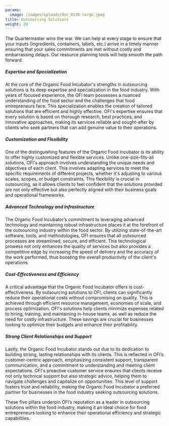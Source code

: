 ```yaml
---
params:
  image: /images/uploads/dsc_0130-large.jpeg
title: Outsourcing Solutions
weight: 20
---
```

The Quartermaster wins the war. We can help at every stage to ensure that your inputs (Ingredients, containers, labels, etc.) arrive in a timely manner ensuring that your sales commitments are met without costly and embarrassing delays. Our resource planning tools will help smooth the path forward.

<!--more-->

##### Expertise and Specialization

 At the core of the Organic Food Incubator's strengths in outsourcing solutions is its deep expertise and specialization in the food industry. With years of focused experience, the OFI team possesses a nuanced understanding of the food sector and the challenges that food entrepreneurs face. This specialization enables the creation of tailored solutions that are efficient and highly effective. OFI's expertise ensures that every solution is based on thorough research, best practices, and innovative approaches, making its services reliable and sought-after by clients who seek partners that can add genuine value to their operations.

##### Customization and Flexibility

One of the distinguishing features of the Organic Food Incubator is its ability to offer highly customized and flexible services. Unlike one-size-fits-all solutions, OFI's approach involves understanding the unique needs and objectives of each client. This involves adapting services to meet the specific requirements of different projects, whether it's adjusting to various scales, scopes, or budget constraints. This flexibility is crucial in outsourcing, as it allows clients to feel confident that the solutions provided are not only effective but also perfectly aligned with their business goals and operational frameworks.

##### Advanced Technology and Infrastructure

 The Organic Food Incubator’s commitment to leveraging advanced technology and maintaining robust infrastructure places it at the forefront of the outsourcing industry within the food sector. By utilizing state-of-the-art software, tools, and methodologies, OFI ensures that all outsourced processes are streamlined, secure, and efficient. This technological prowess not only enhances the quality of services but also provides a competitive edge by increasing the speed of delivery and the accuracy of the work performed, thus boosting the overall productivity of the client's operations.

##### Cost-Effectiveness and Efficiency

 A critical advantage that the Organic Food Incubator offers is cost-effectiveness. By outsourcing solutions to OFI, clients can significantly reduce their operational costs without compromising on quality. This is achieved through efficient resource management, economies of scale, and process optimization. OFI's solutions help clients minimize expenses related to hiring, training, and maintaining in-house teams, as well as reduce the need for costly infrastructure. These savings are crucial for businesses looking to optimize their budgets and enhance their profitability.

##### Strong Client Relationships and Support

 Lastly, the Organic Food Incubator stands out due to its dedication to building strong, lasting relationships with its clients. This is reflected in OFI’s customer-centric approach, emphasizing consistent support, transparent communication, and a commitment to understanding and meeting client expectations. OFI's proactive customer service ensures that clients receive not only technical support but also strategic advice, helping them to navigate challenges and capitalize on opportunities. This level of support fosters trust and reliability, making the Organic Food Incubator a preferred partner for businesses in the food industry seeking outsourcing solutions.

These five pillars underpin OFI’s reputation as a leader in outsourcing solutions within the food industry, making it an ideal choice for food entrepreneurs looking to enhance their operational efficiency and strategic capabilities.
